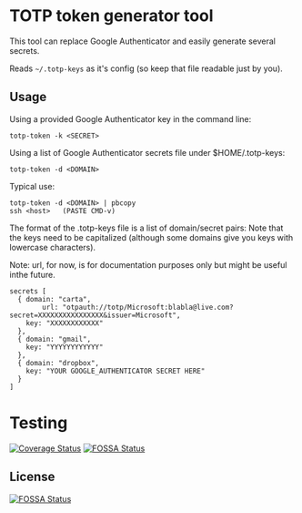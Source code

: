 # TOTP token generator tool

This tool can replace Google Authenticator and easily generate several secrets.

Reads `~/.totp-keys` as it's config (so keep that file readable just by you).

## Usage

Using a provided Google Authenticator key in the command line:
```
totp-token -k <SECRET>
```

Using a list of Google Authenticator secrets file under $HOME/.totp-keys:
```
totp-token -d <DOMAIN>
```

Typical use:
```
totp-token -d <DOMAIN> | pbcopy
ssh <host>   (PASTE CMD-v)
```

The format of the .totp-keys file is a list of domain/secret pairs:
Note that the keys need to be capitalized (although some domains give you keys with lowercase characters).

Note: url, for now, is for documentation purposes only but might be useful inthe future.

```
secrets [
  { domain: "carta",
		url: "otpauth://totp/Microsoft:blabla@live.com?secret=XXXXXXXXXXXXXXXX&issuer=Microsoft",
    key: "XXXXXXXXXXXX"
  },
  { domain: "gmail",
    key: "YYYYYYYYYYYY"
  },
  { domain: "dropbox",
    key: "YOUR GOOGLE_AUTHENTICATOR SECRET HERE"
  }
]
```

# Testing
[![Coverage Status](https://coveralls.io/repos/github/acacio/totp-token/badge.svg?branch=master)](https://coveralls.io/github/acacio/totp-token?branch=master)
[![FOSSA Status](https://app.fossa.com/api/projects/git%2Bgithub.com%2Facacio%2Ftotp-token.svg?type=shield)](https://app.fossa.com/projects/git%2Bgithub.com%2Facacio%2Ftotp-token?ref=badge_shield)


## License
[![FOSSA Status](https://app.fossa.com/api/projects/git%2Bgithub.com%2Facacio%2Ftotp-token.svg?type=large)](https://app.fossa.com/projects/git%2Bgithub.com%2Facacio%2Ftotp-token?ref=badge_large)